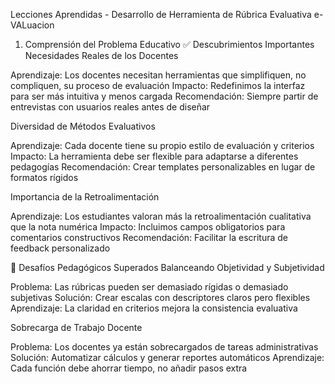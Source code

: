 Lecciones Aprendidas - Desarrollo de Herramienta de Rúbrica Evaluativa e-VALuacion
1. Comprensión del Problema Educativo
✅ Descubrimientos Importantes
Necesidades Reales de los Docentes

Aprendizaje: Los docentes necesitan herramientas que simplifiquen, no compliquen, su proceso de evaluación
Impacto: Redefinimos la interfaz para ser más intuitiva y menos cargada
Recomendación: Siempre partir de entrevistas con usuarios reales antes de diseñar

Diversidad de Métodos Evaluativos

Aprendizaje: Cada docente tiene su propio estilo de evaluación y criterios
Impacto: La herramienta debe ser flexible para adaptarse a diferentes pedagogías
Recomendación: Crear templates personalizables en lugar de formatos rígidos

Importancia de la Retroalimentación

Aprendizaje: Los estudiantes valoran más la retroalimentación cualitativa que la nota numérica
Impacto: Incluimos campos obligatorios para comentarios constructivos
Recomendación: Facilitar la escritura de feedback personalizado

🔧 Desafíos Pedagógicos Superados
Balanceando Objetividad y Subjetividad

Problema: Las rúbricas pueden ser demasiado rígidas o demasiado subjetivas
Solución: Crear escalas con descriptores claros pero flexibles
Aprendizaje: La claridad en criterios mejora la consistencia evaluativa

Sobrecarga de Trabajo Docente

Problema: Los docentes ya están sobrecargados de tareas administrativas
Solución: Automatizar cálculos y generar reportes automáticos
Aprendizaje: Cada función debe ahorrar tiempo, no añadir pasos extra
